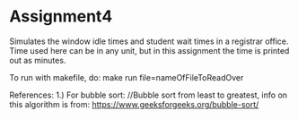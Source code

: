 # Assignment4
Simulates the window idle times and student wait times in a registrar office. Time used here can be in any unit, but in this assignment the time is printed out as minutes.  

To run with makefile, do: make run file=nameOfFileToReadOver

References:
1.) For bubble sort: //Bubble sort from least to greatest, info on this algorithm is from: https://www.geeksforgeeks.org/bubble-sort/

